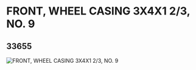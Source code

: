 # FRONT, WHEEL CASING 3X4X1 2/3, NO. 9
## 33655
![FRONT, WHEEL CASING 3X4X1 2/3, NO. 9](https://lc-www-live-s.legocdn.com/media/bricks/5/2/6188940.jpg)